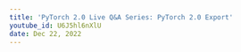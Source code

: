 ```yaml
---
title: 'PyTorch 2.0 Live Q&A Series: PyTorch 2.0 Export'
youtube_id: U6J5hl6nXlU
date: Dec 22, 2022
---
```

